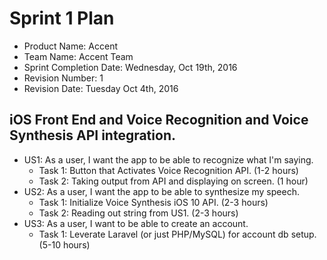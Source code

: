 # Sprint 1 Plan
* Product Name: Accent
* Team Name: Accent Team
* Sprint Completion Date: Wednesday, Oct 19th, 2016
* Revision Number: 1
* Revision Date: Tuesday Oct 4th, 2016

## iOS Front End and Voice Recognition and Voice Synthesis API integration.
* US1: As a user, I want the app to be able to recognize what I'm saying.
	- Task 1: Button that Activates Voice Recognition API. (1-2 hours)
	- Task 2: Taking output from API and displaying on screen. (1 hour)
* US2: As a user, I want the app to be able to synthesize my speech.
	- Task 1: Initialize Voice Synthesis iOS 10 API. (2-3 hours)
	- Task 2: Reading out string from US1. (2-3 hours)
* US3: As a user, I want to be able to create an account.
	- Task 1: Leverate Laravel (or just PHP/MySQL) for account db setup. (5-10 hours)